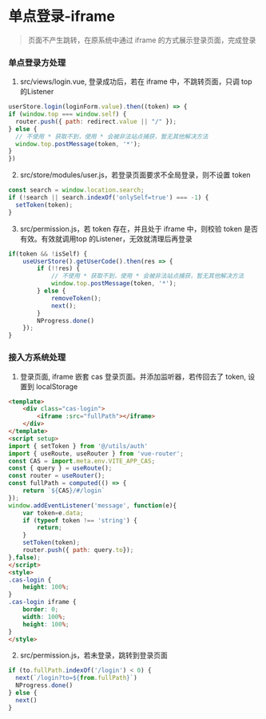 # 单点登录-iframe


> 页面不产生跳转，在原系统中通过  iframe 的方式展示登录页面，完成登录


### 单点登录方处理
1. src/views/login.vue, 登录成功后，若在 iframe 中，不跳转页面，只调 top 的Listener
```javascript
userStore.login(loginForm.value).then((token) => {
if (window.top === window.self) {
  router.push({ path: redirect.value || "/" });
} else {
  // 不使用 * 获取不到，使用 * 会被非法站点捕获，暂无其他解决方法
  window.top.postMessage(token, '*');
}
})
```
2. src/store/modules/user.js，若登录页面要求不全局登录，则不设置 token
```javascript
const search = window.location.search;
if (!search || search.indexOf('onlySelf=true') === -1) {
  setToken(token);
}
```
3. src/permission.js，若 token 存在，并且处于 iframe 中，则校验 token 是否有效。有效就调用top 的Listener，无效就清理后再登录
```javascript
if(token && !isSelf) {
    useUserStore().getUserCode().then(res => {
        if (!!res) {
            // 不使用 * 获取不到，使用 * 会被非法站点捕获，暂无其他解决方法
            window.top.postMessage(token, '*');
        } else {
            removeToken();
            next();
        }
        NProgress.done()
    });
}
```


### 接入方系统处理
1. 登录页面, iframe 嵌套 cas 登录页面。并添加监听器，若传回去了 token, 设置到 localStorage
```html
<template>
    <div class="cas-login">
        <iframe :src="fullPath"></iframe>
    </div>
</template>
<script setup>
import { setToken } from '@/utils/auth'
import { useRoute, useRouter } from 'vue-router';
const CAS = import.meta.env.VITE_APP_CAS;
const { query } = useRoute();
const router = useRouter();
const fullPath = computed(() => {
    return `${CAS}/#/login`
});
window.addEventListener('message', function(e){
    var token=e.data;
    if (typeof token !== 'string') {
        return;
    }
    setToken(token);
    router.push({ path: query.to});
},false);
</script>
<style>
.cas-login {
    height: 100%;
}
.cas-login iframe {
    border: 0;
    width: 100%;
    height: 100%;
}
</style>
```
2. src/permission.js，若未登录，跳转到登录页面
```javascript
if (to.fullPath.indexOf('/login') < 0) {
  next(`/login?to=${from.fullPath}`)
  NProgress.done()
} else {
  next()
}
```

